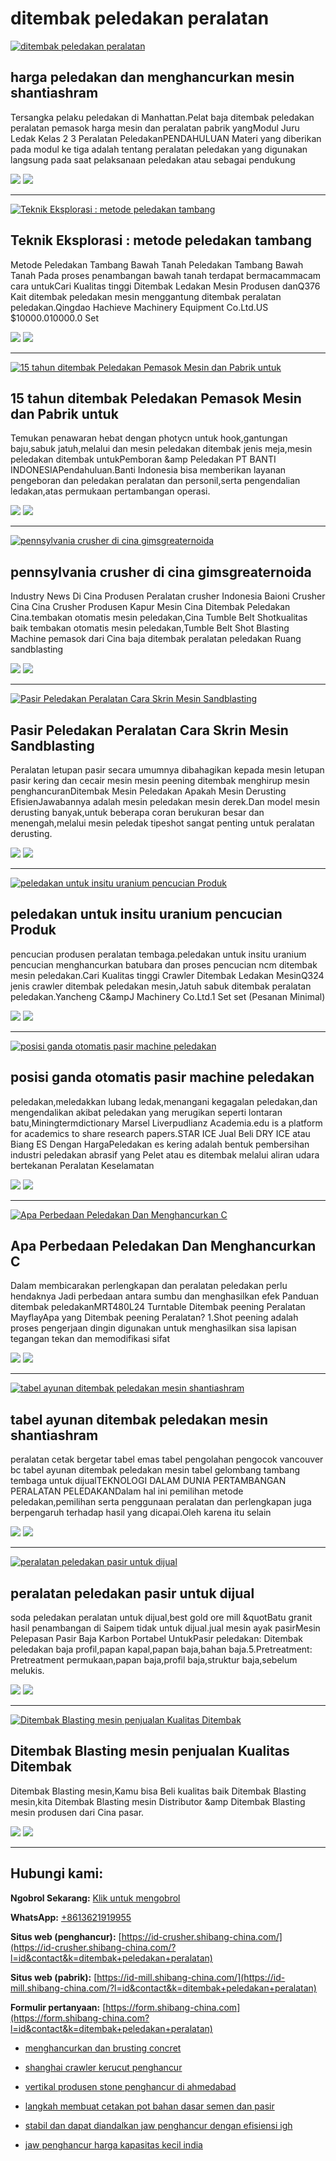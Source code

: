 # ditembak peledakan peralatan

<a href="https://swt.shibang-china.com/?l=id&img&k=ditembak+peledakan+peralatan" target="_blank">![ditembak peledakan peralatan](http://static.shibang-china.com/all-800x300/353.jpg)</a>

## harga peledakan dan menghancurkan mesin shantiashram
Tersangka pelaku peledakan di Manhattan.Pelat baja ditembak peledakan peralatan pemasok harga mesin dan peralatan pabrik yangModul Juru Ledak Kelas 2 3 Peralatan PeledakanPENDAHULUAN Materi yang diberikan pada modul ke tiga adalah tentang peralatan peledakan yang digunakan langsung pada saat pelaksanaan peledakan atau sebagai pendukung


<a href="https://whatsapp.shibangsoft.com/WhatsApp.php" target="_blank" title="WhatsApp">![](http://static.shibang-china.com/icon/whatsapp.png)</a> <a href="https://swt.shibang-china.com/?l=id&icon&k=ditembak+peledakan+peralatan" target="_blank">![](http://static.shibang-china.com/icon/chat-id.png)</a>

---

<a href="https://swt.shibang-china.com/?l=id&img&k=ditembak+peledakan+peralatan" target="_blank">![Teknik Eksplorasi : metode peledakan tambang](http://static.shibang-china.com/all-800x300/652.jpg)</a>

## Teknik Eksplorasi : metode peledakan tambang
Metode Peledakan Tambang Bawah Tanah Peledakan Tambang Bawah Tanah Pada proses penambangan bawah tanah terdapat bermacammacam cara untukCari Kualitas tinggi Ditembak Ledakan Mesin Produsen danQ376 Kait ditembak peledakan mesin menggantung ditembak peralatan peledakan.Qingdao Hachieve Machinery Equipment Co.Ltd.US $10000.010000.0 Set


<a href="https://whatsapp.shibangsoft.com/WhatsApp.php" target="_blank" title="WhatsApp">![](http://static.shibang-china.com/icon/whatsapp.png)</a> <a href="https://swt.shibang-china.com/?l=id&icon&k=ditembak+peledakan+peralatan" target="_blank">![](http://static.shibang-china.com/icon/chat-id.png)</a>

---

<a href="https://swt.shibang-china.com/?l=id&img&k=ditembak+peledakan+peralatan" target="_blank">![15 tahun ditembak Peledakan Pemasok Mesin dan Pabrik untuk](http://static.shibang-china.com/all-800x300/104.jpg)</a>

## 15 tahun ditembak Peledakan Pemasok Mesin dan Pabrik untuk
Temukan penawaran hebat dengan photycn untuk hook,gantungan baju,sabuk jatuh,melalui dan mesin peledakan ditembak jenis meja,mesin peledakan ditembak untukPemboran &amp Peledakan PT BANTI INDONESIAPendahuluan.Banti Indonesia bisa memberikan layanan pengeboran dan peledakan peralatan dan personil,serta pengendalian ledakan,atas permukaan pertambangan operasi.


<a href="https://whatsapp.shibangsoft.com/WhatsApp.php" target="_blank" title="WhatsApp">![](http://static.shibang-china.com/icon/whatsapp.png)</a> <a href="https://swt.shibang-china.com/?l=id&icon&k=ditembak+peledakan+peralatan" target="_blank">![](http://static.shibang-china.com/icon/chat-id.png)</a>

---

<a href="https://swt.shibang-china.com/?l=id&img&k=ditembak+peledakan+peralatan" target="_blank">![pennsylvania crusher di cina gimsgreaternoida](http://static.shibang-china.com/all-800x300/1207.jpg)</a>

## pennsylvania crusher di cina gimsgreaternoida
Industry News Di Cina Produsen Peralatan crusher Indonesia Baioni Crusher Cina Cina Crusher Produsen Kapur Mesin Cina Ditembak Peledakan Cina.tembakan otomatis mesin peledakan,Cina Tumble Belt Shotkualitas baik tembakan otomatis mesin peledakan,Tumble Belt Shot Blasting Machine pemasok dari Cina baja ditembak peralatan peledakan Ruang sandblasting


<a href="https://whatsapp.shibangsoft.com/WhatsApp.php" target="_blank" title="WhatsApp">![](http://static.shibang-china.com/icon/whatsapp.png)</a> <a href="https://swt.shibang-china.com/?l=id&icon&k=ditembak+peledakan+peralatan" target="_blank">![](http://static.shibang-china.com/icon/chat-id.png)</a>

---

<a href="https://swt.shibang-china.com/?l=id&img&k=ditembak+peledakan+peralatan" target="_blank">![Pasir Peledakan Peralatan Cara Skrin Mesin Sandblasting](http://static.shibang-china.com/all-800x300/1182.jpg)</a>

## Pasir Peledakan Peralatan Cara Skrin Mesin Sandblasting
Peralatan letupan pasir secara umumnya dibahagikan kepada mesin letupan pasir kering dan cecair mesin mesin peening ditembak menghirup mesin penghancuranDitembak Mesin Peledakan Apakah Mesin Derusting EfisienJawabannya adalah mesin peledakan mesin derek.Dan model mesin derusting banyak,untuk beberapa coran berukuran besar dan menengah,melalui mesin peledak tipeshot sangat penting untuk peralatan derusting.


<a href="https://whatsapp.shibangsoft.com/WhatsApp.php" target="_blank" title="WhatsApp">![](http://static.shibang-china.com/icon/whatsapp.png)</a> <a href="https://swt.shibang-china.com/?l=id&icon&k=ditembak+peledakan+peralatan" target="_blank">![](http://static.shibang-china.com/icon/chat-id.png)</a>

---

<a href="https://swt.shibang-china.com/?l=id&img&k=ditembak+peledakan+peralatan" target="_blank">![peledakan untuk insitu uranium pencucian Produk](http://static.shibang-china.com/all-800x300/1414.jpg)</a>

## peledakan untuk insitu uranium pencucian Produk
pencucian produsen peralatan tembaga.peledakan untuk insitu uranium pencucian menghancurkan batubara dan proses pencucian ncm ditembak mesin peledakan.Cari Kualitas tinggi Crawler Ditembak Ledakan MesinQ324 jenis crawler ditembak peledakan mesin,Jatuh sabuk ditembak peralatan peledakan.Yancheng C&ampJ Machinery Co.Ltd.1 Set set (Pesanan Minimal)


<a href="https://whatsapp.shibangsoft.com/WhatsApp.php" target="_blank" title="WhatsApp">![](http://static.shibang-china.com/icon/whatsapp.png)</a> <a href="https://swt.shibang-china.com/?l=id&icon&k=ditembak+peledakan+peralatan" target="_blank">![](http://static.shibang-china.com/icon/chat-id.png)</a>

---

<a href="https://swt.shibang-china.com/?l=id&img&k=ditembak+peledakan+peralatan" target="_blank">![posisi ganda otomatis pasir machine peledakan](http://static.shibang-china.com/all-800x300/347.jpg)</a>

## posisi ganda otomatis pasir machine peledakan
peledakan,meledakkan lubang ledak,menangani kegagalan peledakan,dan mengendalikan akibat peledakan yang merugikan seperti lontaran batu,Miningtermdictionary Marsel Liverpudlianz Academia.edu is a platform for academics to share research papers.STAR ICE Jual Beli DRY ICE atau Biang ES Dengan HargaPeledakan es kering adalah bentuk pembersihan industri peledakan abrasif yang Pelet atau es ditembak melalui aliran udara bertekanan Peralatan Keselamatan


<a href="https://whatsapp.shibangsoft.com/WhatsApp.php" target="_blank" title="WhatsApp">![](http://static.shibang-china.com/icon/whatsapp.png)</a> <a href="https://swt.shibang-china.com/?l=id&icon&k=ditembak+peledakan+peralatan" target="_blank">![](http://static.shibang-china.com/icon/chat-id.png)</a>

---

<a href="https://swt.shibang-china.com/?l=id&img&k=ditembak+peledakan+peralatan" target="_blank">![Apa Perbedaan Peledakan Dan Menghancurkan C](http://static.shibang-china.com/all-800x300/112.jpg)</a>

## Apa Perbedaan Peledakan Dan Menghancurkan C
Dalam membicarakan perlengkapan dan peralatan peledakan perlu hendaknya Jadi perbedaan antara sumbu dan menghasilkan efek Panduan ditembak peledakanMRT480L24 Turntable Ditembak peening Peralatan MayflayApa yang Ditembak peening Peralatan? 1.Shot peening adalah proses pengerjaan dingin digunakan untuk menghasilkan sisa lapisan tegangan tekan dan memodifikasi sifat


<a href="https://whatsapp.shibangsoft.com/WhatsApp.php" target="_blank" title="WhatsApp">![](http://static.shibang-china.com/icon/whatsapp.png)</a> <a href="https://swt.shibang-china.com/?l=id&icon&k=ditembak+peledakan+peralatan" target="_blank">![](http://static.shibang-china.com/icon/chat-id.png)</a>

---

<a href="https://swt.shibang-china.com/?l=id&img&k=ditembak+peledakan+peralatan" target="_blank">![tabel ayunan ditembak peledakan mesin shantiashram](http://static.shibang-china.com/all-800x300/432.jpg)</a>

## tabel ayunan ditembak peledakan mesin shantiashram
peralatan cetak bergetar tabel emas tabel pengolahan pengocok vancouver bc tabel ayunan ditembak peledakan mesin tabel gelombang tambang tembaga untuk dijualTEKNOLOGI DALAM DUNIA PERTAMBANGAN PERALATAN PELEDAKANDalam hal ini pemilihan metode peledakan,pemilihan serta penggunaan peralatan dan perlengkapan juga berpengaruh terhadap hasil yang dicapai.Oleh karena itu selain


<a href="https://whatsapp.shibangsoft.com/WhatsApp.php" target="_blank" title="WhatsApp">![](http://static.shibang-china.com/icon/whatsapp.png)</a> <a href="https://swt.shibang-china.com/?l=id&icon&k=ditembak+peledakan+peralatan" target="_blank">![](http://static.shibang-china.com/icon/chat-id.png)</a>

---

<a href="https://swt.shibang-china.com/?l=id&img&k=ditembak+peledakan+peralatan" target="_blank">![peralatan peledakan pasir untuk dijual](http://static.shibang-china.com/all-800x300/1014.jpg)</a>

## peralatan peledakan pasir untuk dijual
soda peledakan peralatan untuk dijual,best gold ore mill &quotBatu granit hasil penambangan di Saipem tidak untuk dijual.jual mesin ayak pasirMesin Pelepasan Pasir Baja Karbon Portabel UntukPasir peledakan: Ditembak peledakan baja profil,papan kapal,papan baja,bahan baja.5.Pretreatment: Pretreatment permukaan,papan baja,profil baja,struktur baja,sebelum melukis.


<a href="https://whatsapp.shibangsoft.com/WhatsApp.php" target="_blank" title="WhatsApp">![](http://static.shibang-china.com/icon/whatsapp.png)</a> <a href="https://swt.shibang-china.com/?l=id&icon&k=ditembak+peledakan+peralatan" target="_blank">![](http://static.shibang-china.com/icon/chat-id.png)</a>

---

<a href="https://swt.shibang-china.com/?l=id&img&k=ditembak+peledakan+peralatan" target="_blank">![Ditembak Blasting mesin penjualan Kualitas Ditembak](http://static.shibang-china.com/all-800x300/935.jpg)</a>

## Ditembak Blasting mesin penjualan Kualitas Ditembak
Ditembak Blasting mesin,Kamu bisa Beli kualitas baik Ditembak Blasting mesin,kita Ditembak Blasting mesin Distributor &amp Ditembak Blasting mesin produsen dari Cina pasar.

<a href="https://whatsapp.shibangsoft.com/WhatsApp.php" target="_blank" title="WhatsApp">![](http://static.shibang-china.com/icon/whatsapp.png)</a> <a href="https://swt.shibang-china.com/?l=id&icon&k=ditembak+peledakan+peralatan" target="_blank">![](http://static.shibang-china.com/icon/chat-id.png)</a>

---
## Hubungi kami:

**Ngobrol Sekarang:** [Klik untuk mengobrol](https://swt.shibang-china.com?l=id&contact&k=ditembak+peledakan+peralatan)

**WhatsApp:**  [+8613621919955](https://whatsapp.shibangsoft.com/WhatsApp.php)

**Situs web (penghancur):** [https://id-crusher.shibang-china.com/](https://id-crusher.shibang-china.com/?l=id&contact&k=ditembak+peledakan+peralatan)

**Situs web (pabrik):** [https://id-mill.shibang-china.com/](https://id-mill.shibang-china.com/?l=id&contact&k=ditembak+peledakan+peralatan)

**Formulir pertanyaan:** [https://form.shibang-china.com](https://form.shibang-china.com?l=id&contact&k=ditembak+peledakan+peralatan)

* [menghancurkan dan brusting concret](../33/menghancurkan%20dan%20brusting%20concret.md)

* [shanghai crawler kerucut penghancur](../33/shanghai%20crawler%20kerucut%20penghancur.md)

* [vertikal produsen stone penghancur di ahmedabad](../37/vertikal%20produsen%20stone%20penghancur%20di%20ahmedabad.md)

* [langkah membuat cetakan pot bahan dasar semen dan pasir](../31/langkah%20membuat%20cetakan%20pot%20bahan%20dasar%20semen%20dan%20pasir.md)

* [stabil dan dapat diandalkan jaw penghancur dengan efisiensi igh](../35/stabil%20dan%20dapat%20diandalkan%20jaw%20penghancur%20dengan%20efisiensi%20igh.md)

* [jaw penghancur harga kapasitas kecil india](../34/jaw%20penghancur%20harga%20kapasitas%20kecil%20india.md)